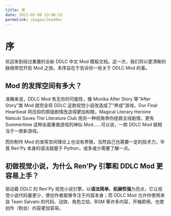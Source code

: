 ```yaml
---
title: 序
date: 2021-05-08 13:08:53
permalink: /pages/2ee40e/
---
```

# 序

欢迎来到经过重置的全新 DDLC 中文 Mod 模板文档。这一次，我们将以更清晰的脉络带您开启 Mod 之旅。本序旨在于告诉你一些关于 DDLC Mod 的事。

## Mod 的发挥空间有多大？
准确来说，DDLC Mod 有无穷的可能性，像 Monika After Story 等“After Story”类 Mod 就完全将 DDLC 这款视觉小说改造成了“养成”游戏，Our Final Heartbeat 将压抑的原版剧情改造得更加和睦，Magical Literary Heroine Natsuki Saves The Literature Club 用另一种视角带你拯救主线剧情，更有 Summertime 这种全面重做游戏的神仙 Mod......可以说，一款 DDLC Mod 就相当于一款新游戏。

而你制作 Mod 的发挥空间理论上也没有界限，当然自己也需要一定的技术力，毕竟 Ren'Py 本身的语法就基于 Python，或多或少需要了解一点。

## 初做视觉小说，为什么 Ren'Py 引擎和 DDLC Mod 更容易上手？
驱动着 DDLC 的 Ren'Py 视觉小说引擎，以**语法简单、拓展性强**为亮点，它让视觉小说代码量更少，使创作者能够专注于内容本身；而 DDLC Mod 允许你使用来自 Team Salvato 的代码、动效、角色立绘、BGM 等许多内容，开箱即用，也使创作（粉丝）内容更加容易。
